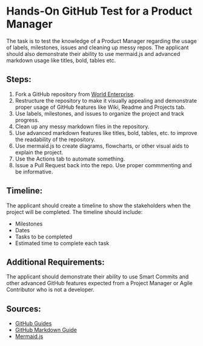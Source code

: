 # Hands-On GitHub Test for a Product Manager
The task is to test the knowledge of a Product Manager regarding the usage of labels, milestones, issues and cleaning up messy repos. The applicant should also demonstrate their ability to use mermaid.js and advanced markdown usage like titles, bold, tables etc.
## Steps:
1. Fork a GitHub repository from [World Enterprise](https://github.com/WorldEnterpriseGroup/).
2. Restructure the repository to make it visually appealing and demonstrate proper usage of GitHub features like Wiki, Readme and Projects tab.
3. Use labels, milestones, and issues to organize the project and track progress.
4. Clean up any messy markdown files in the repository.
5. Use advanced markdown features like titles, bold, tables, etc. to improve the readability of the repository.
6. Use mermaid.js to create diagrams, flowcharts, or other visual aids to explain the project.
7. Use the Actions tab to automate something.
8. Issue a Pull Request back into the repo.  Use proper commmenting and be informative.
## Timeline:
The applicant should create a timeline to show the stakeholders when the project will be completed. The timeline should include:
- Milestones
- Dates
- Tasks to be completed
- Estimated time to complete each task
## Additional Requirements:
The applicant should demonstrate their ability to use Smart Commits and other advanced GitHub features expected from a Project Manager or Agile Contributor who is not a developer.
## Sources:
- [GitHub Guides](https://guides.github.com/)
- [GitHub Markdown Guide](https://guides.github.com/features/mastering-markdown/)
- [Mermaid.js](https://mermaid-js.github.io/mermaid/)

